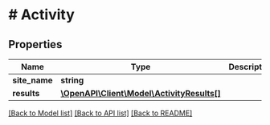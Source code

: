 # # Activity

## Properties

Name | Type | Description | Notes
------------ | ------------- | ------------- | -------------
**site_name** | **string** |  | [optional]
**results** | [**\OpenAPI\Client\Model\ActivityResults[]**](ActivityResults.md) |  | [optional]

[[Back to Model list]](../../README.md#models) [[Back to API list]](../../README.md#endpoints) [[Back to README]](../../README.md)
